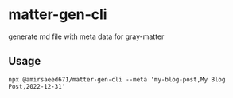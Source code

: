 # matter-gen-cli

generate md file with meta data for gray-matter

## Usage
```
npx @amirsaeed671/matter-gen-cli --meta 'my-blog-post,My Blog Post,2022-12-31'
```
